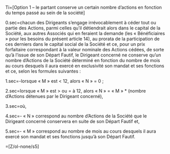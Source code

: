 Ti=[Option 1 – le partant conserve un certain nombre d’actions en fonction du temps passé au sein de la société]

0.sec=chacun des Dirigeants s’engage irrévocablement à céder tout ou partie des Actions, parmi celles qu’il détiendrait alors dans le capital de la Société, aux autres Associés qui en feraient la demande (les « Bénéficiaires » pour les besoins du présent article 14), au prorata de la participation de ces derniers dans le capital social de la Société et ce, pour un prix forfaitaire correspondant à la valeur nominale des Actions cédées, de sorte qu’à l’issue de son Départ Fautif, le Dirigeant concerné ne conserve qu’un nombre d’Actions de la Société déterminé en fonction du nombre de mois au cours desquels il aura exercé en exclusivité son mandat et ses fonctions et ce, selon les formules suivantes :

1.sec=-lorsque « M » est < 12, alors « N » = 0 ;

2.sec=lorsque « M » est > ou = à 12, alors  « N » = « M » * (nombre d’Actions détenues par le Dirigeant concerné),

3.sec=où,

4.sec=- « N » correspond au nombre d’Actions de la Société que le Dirigeant concerné conservera en suite de son Départ Fautif et,

5.sec=- « M » correspond au nombre de mois au cours desquels il aura exercé son mandat et ses fonctions jusqu’à son Départ Fautif.

=[Z/ol-none/s5]